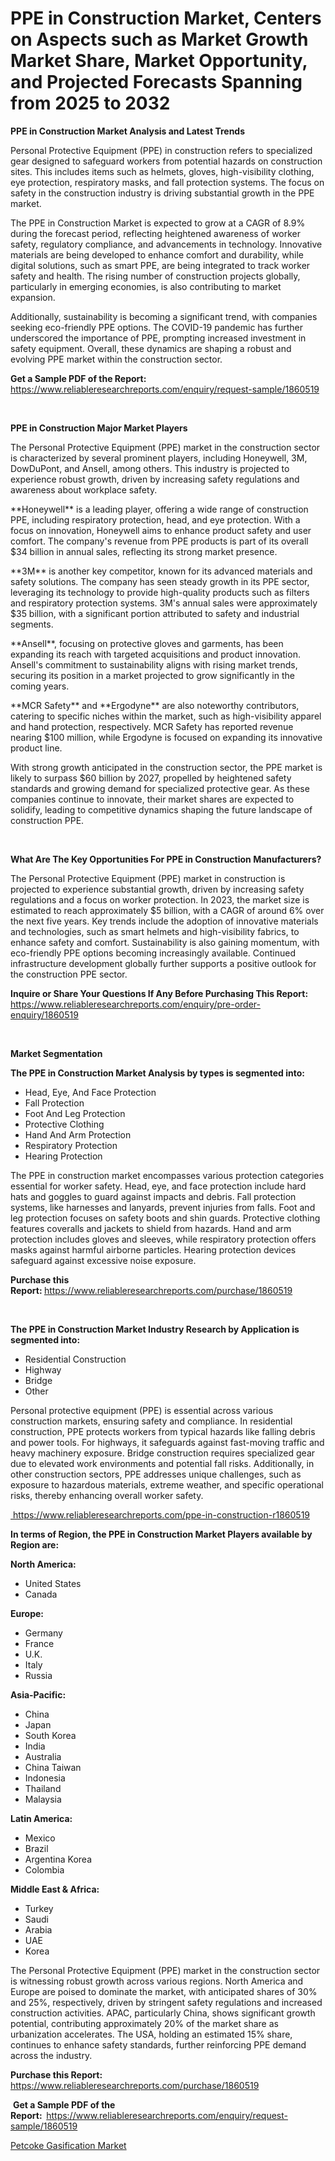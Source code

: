 <p><h1>PPE in Construction Market, Centers on Aspects such as Market Growth Market Share, Market Opportunity, and Projected Forecasts Spanning from 2025 to 2032</h1></p><p><strong>PPE in Construction Market Analysis and Latest Trends</strong></p>
<p><p>Personal Protective Equipment (PPE) in construction refers to specialized gear designed to safeguard workers from potential hazards on construction sites. This includes items such as helmets, gloves, high-visibility clothing, eye protection, respiratory masks, and fall protection systems. The focus on safety in the construction industry is driving substantial growth in the PPE market.</p><p>The PPE in Construction Market is expected to grow at a CAGR of 8.9% during the forecast period, reflecting heightened awareness of worker safety, regulatory compliance, and advancements in technology. Innovative materials are being developed to enhance comfort and durability, while digital solutions, such as smart PPE, are being integrated to track worker safety and health. The rising number of construction projects globally, particularly in emerging economies, is also contributing to market expansion. </p><p>Additionally, sustainability is becoming a significant trend, with companies seeking eco-friendly PPE options. The COVID-19 pandemic has further underscored the importance of PPE, prompting increased investment in safety equipment. Overall, these dynamics are shaping a robust and evolving PPE market within the construction sector.</p></p>
<p><strong>Get a Sample PDF of the Report:&nbsp;</strong> <a href="https://www.reliableresearchreports.com/enquiry/request-sample/1860519?utm_campaign=2745&utm_medium=2&utm_source=Github&utm_content=ia&utm_term=02042025&utm_id=ppe-in-construction">https://www.reliableresearchreports.com/enquiry/request-sample/1860519</a></p>
<p>&nbsp;</p>
<p><strong>PPE in Construction Major Market Players</strong></p>
<p><p>The Personal Protective Equipment (PPE) market in the construction sector is characterized by several prominent players, including Honeywell, 3M, DowDuPont, and Ansell, among others. This industry is projected to experience robust growth, driven by increasing safety regulations and awareness about workplace safety.</p><p>**Honeywell** is a leading player, offering a wide range of construction PPE, including respiratory protection, head, and eye protection. With a focus on innovation, Honeywell aims to enhance product safety and user comfort. The company's revenue from PPE products is part of its overall $34 billion in annual sales, reflecting its strong market presence.</p><p>**3M** is another key competitor, known for its advanced materials and safety solutions. The company has seen steady growth in its PPE sector, leveraging its technology to provide high-quality products such as filters and respiratory protection systems. 3M's annual sales were approximately $35 billion, with a significant portion attributed to safety and industrial segments.</p><p>**Ansell**, focusing on protective gloves and garments, has been expanding its reach with targeted acquisitions and product innovation. Ansell's commitment to sustainability aligns with rising market trends, securing its position in a market projected to grow significantly in the coming years.</p><p>**MCR Safety** and **Ergodyne** are also noteworthy contributors, catering to specific niches within the market, such as high-visibility apparel and hand protection, respectively. MCR Safety has reported revenue nearing $100 million, while Ergodyne is focused on expanding its innovative product line.</p><p>With strong growth anticipated in the construction sector, the PPE market is likely to surpass $60 billion by 2027, propelled by heightened safety standards and growing demand for specialized protective gear. As these companies continue to innovate, their market shares are expected to solidify, leading to competitive dynamics shaping the future landscape of construction PPE.</p></p>
<p>&nbsp;</p>
<p><strong>What Are The Key Opportunities For PPE in Construction Manufacturers?</strong></p>
<p><p>The Personal Protective Equipment (PPE) market in construction is projected to experience substantial growth, driven by increasing safety regulations and a focus on worker protection. In 2023, the market size is estimated to reach approximately $5 billion, with a CAGR of around 6% over the next five years. Key trends include the adoption of innovative materials and technologies, such as smart helmets and high-visibility fabrics, to enhance safety and comfort. Sustainability is also gaining momentum, with eco-friendly PPE options becoming increasingly available. Continued infrastructure development globally further supports a positive outlook for the construction PPE sector.</p></p>
<p><strong>Inquire or Share Your Questions If Any Before Purchasing This Report:</strong> <a href="https://www.reliableresearchreports.com/enquiry/pre-order-enquiry/1860519?utm_campaign=2745&utm_medium=2&utm_source=Github&utm_content=ia&utm_term=02042025&utm_id=ppe-in-construction">https://www.reliableresearchreports.com/enquiry/pre-order-enquiry/1860519</a></p>
<p>&nbsp;</p>
<p><strong>Market Segmentation</strong></p>
<p><strong>The PPE in Construction Market Analysis by types is segmented into:</strong></p>
<p><ul><li>Head, Eye, And Face Protection</li><li>Fall Protection</li><li>Foot And Leg Protection</li><li>Protective Clothing</li><li>Hand And Arm Protection</li><li>Respiratory Protection</li><li>Hearing Protection</li></ul></p>
<p><p>The PPE in construction market encompasses various protection categories essential for worker safety. Head, eye, and face protection include hard hats and goggles to guard against impacts and debris. Fall protection systems, like harnesses and lanyards, prevent injuries from falls. Foot and leg protection focuses on safety boots and shin guards. Protective clothing features coveralls and jackets to shield from hazards. Hand and arm protection includes gloves and sleeves, while respiratory protection offers masks against harmful airborne particles. Hearing protection devices safeguard against excessive noise exposure.</p></p>
<p><strong>Purchase this Report:&nbsp;</strong><a href="https://www.reliableresearchreports.com/purchase/1860519?utm_campaign=2745&utm_medium=2&utm_source=Github&utm_content=ia&utm_term=02042025&utm_id=ppe-in-construction">https://www.reliableresearchreports.com/purchase/1860519</a></p>
<p>&nbsp;</p>
<p><strong>The PPE in Construction Market Industry Research by Application is segmented into:</strong></p>
<p><ul><li>Residential Construction</li><li>Highway</li><li>Bridge</li><li>Other</li></ul></p>
<p><p>Personal protective equipment (PPE) is essential across various construction markets, ensuring safety and compliance. In residential construction, PPE protects workers from typical hazards like falling debris and power tools. For highways, it safeguards against fast-moving traffic and heavy machinery exposure. Bridge construction requires specialized gear due to elevated work environments and potential fall risks. Additionally, in other construction sectors, PPE addresses unique challenges, such as exposure to hazardous materials, extreme weather, and specific operational risks, thereby enhancing overall worker safety.</p></p>
<p><a href="https://www.reliableresearchreports.com/ppe-in-construction-r1860519?utm_campaign=2745&utm_medium=2&utm_source=Github&utm_content=ia&utm_term=02042025&utm_id=ppe-in-construction">&nbsp;https://www.reliableresearchreports.com/ppe-in-construction-r1860519</a></p>
<p><strong>In terms of Region, the PPE in Construction Market Players available by Region are:</strong></p>
<p>
    <p> <strong> North America: </strong>
        <ul>
            <li>United States</li>
            <li>Canada</li>
        </ul>
        </p> 
    <p> <strong> Europe: </strong>
        <ul>
            <li>Germany</li>
            <li>France</li>
            <li>U.K.</li>
            <li>Italy</li>
            <li>Russia</li>
        </ul>
        </p> 
    <p> <strong> Asia-Pacific: </strong>
        <ul>
            <li>China</li>
            <li>Japan</li>
            <li>South Korea</li>
            <li>India</li>
            <li>Australia</li>
            <li>China Taiwan</li>
            <li>Indonesia</li>
            <li>Thailand</li>
            <li>Malaysia</li>
        </ul>
        </p> 
    <p> <strong> Latin America: </strong>
        <ul>
            <li>Mexico</li>
            <li>Brazil</li>
            <li>Argentina Korea</li>
            <li>Colombia</li>
        </ul>
        </p> 
    <p> <strong> Middle East & Africa: </strong>
        <ul>
            <li>Turkey</li>
            <li>Saudi</li>
            <li>Arabia</li>
            <li>UAE</li>
            <li>Korea</li>
        </ul>
    </p>
    </p>
<p><p>The Personal Protective Equipment (PPE) market in the construction sector is witnessing robust growth across various regions. North America and Europe are poised to dominate the market, with anticipated shares of 30% and 25%, respectively, driven by stringent safety regulations and increased construction activities. APAC, particularly China, shows significant growth potential, contributing approximately 20% of the market share as urbanization accelerates. The USA, holding an estimated 15% share, continues to enhance safety standards, further reinforcing PPE demand across the industry.</p></p>
<p><strong>Purchase this Report: </strong><a href="https://www.reliableresearchreports.com/purchase/1860519?utm_campaign=2745&utm_medium=2&utm_source=Github&utm_content=ia&utm_term=02042025&utm_id=ppe-in-construction">https://www.reliableresearchreports.com/purchase/1860519</a></p>
<p>&nbsp;<strong>Get a Sample PDF of the Report:&nbsp;&nbsp;</strong><a href="https://www.reliableresearchreports.com/enquiry/request-sample/1860519?utm_campaign=2745&utm_medium=2&utm_source=Github&utm_content=ia&utm_term=02042025&utm_id=ppe-in-construction">https://www.reliableresearchreports.com/enquiry/request-sample/1860519</a></p>
<p><strong></strong></p>
<p><p><a href="https://github.com/ezahdyre/Market-Research-Report-List-1/blob/main/petcoke-gasification-market.md?utm_campaign=2745&utm_medium=2&utm_source=Github&utm_content=ia&utm_term=02042025&utm_id=ppe-in-construction">Petcoke Gasification Market</a></p></p>